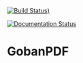 
[![Build Status](https://travis-ci.org/alexpenson/GobanPDF.svg?branch=master))](https://travis-ci.org/alexpenson/GobanPDF)

[![Documentation Status](https://readthedocs.org/projects/gobanpdf/badge/?version=latest)](https://gobanpdf.readthedocs.io/en/latest/?badge=latest)
        
# GobanPDF
